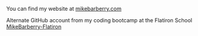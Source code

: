 You can find my website at [mikebarberry.com](https://mikebarberry.com)

 Alternate GitHub account from my coding bootcamp at the Flatiron School [MikeBarberry-Flatiron](https://github.com/MikeBarberry-Flatiron)
